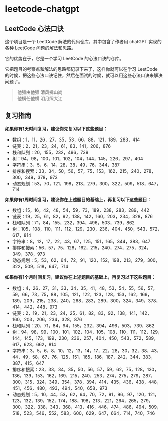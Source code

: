 # leetcode-chatgpt
## LeetCode 心法口诀

这个项目是一个 LeetCode 解法的代码仓库，其中包含了作者用 chatGPT 实现的各种 LeetCode 问题的解法和思路。

它的优势在于，它是一个学习 LeetCode 的心法口诀的仓库。

它把题目的考察点和解法的思路都记录下来了，这样你就可以在学习 LeetCode 的时候，把这些心法口诀记住，然后在面试的时候，就可以用这些心法口诀来解决问题了。

> 他强由他强  清风拂山岗  
> 他横任他横 明月照大江

## 复习指南

**如果你有1天时间复习，建议你先复习以下这些题目：**

- 数组：1，11，26，27，35，53，66，88，121，189，283，414
- 链表：2，21，23，24，61，83，141，206，876
- 栈和队列：20，155，232，496，739
- 树：94，98，100，101，102，104，144，145，226，297，404
- 字符串：3，5，6，14，28，38，49，76，344，387
- 排序和搜索：33，34，50，56，57，75，153，162，215，240，278，300，349，378，973
- 动态规划：53，70，121，198，213，279，300，322，509，518，647，714

**如果你有1周时间复习，建议你在上述题目的基础上，再复习以下这些题目：**

- 数组：15，16，42，48，54，59，73，189，238，283，289，442
- 链表：19，25，61，82，92，138，142，160，203，234，328，876
- 栈和队列：71，84，155，232，394，496，503，739，862
- 树：105，108，110，111，112，129，230，236，404，450，543，572，617，814
- 字符串：8，12，17，22，43，67，125，151，165，344，383，647
- 排序和搜索：56，57，75，128，162，215，240，274，275，324，349，378，973
- 动态规划：5，53，62，64，72，91，120，152，198，213，279，300，322，509，518，647，714

**如果你有1个月时间复习，建议你在上述题目的基础上，再复习以下这些题目：**

- 数组：4，26，27，31，33，34，35，41，48，53，54，55，56，57，59，66，73，75，88，105，121，122，123，128，153，162，169，189，209，215，238，240，268，283，289，300，324，349，378，414，442，448，973
- 链表：2，19，21，23，24，25，61，82，83，92，138，141，142，160，203，206，234，328，876
- 栈和队列：20，71，84，94，155，232，394，496，503，739，862
- 树：94，98，99，100，101，102，104，105，108，110，111，112，129，144，145，173，199，230，236，257，404，450，543，572，589，617，623，662，814
- 字符串：3，5，6，8，10，12，13，14，17，22，28，30，32，38，43，44，49，58，67，76，125，151，165，186，187，242，344，383，387，415，647
- 排序和搜索：23，33，34，35，50，56，57，59，62，75，128，130，136，139，153，162，169，215，240，253，274，275，279，287，300，315，324，349，354，378，394，414，435，436，438，448，451，456，480，493，494，540，658，973
- 动态规划：5，10，44，53，62，64，70，72，91，96，97，120，121，123，132，139，152，174，188，198，213，221，264，265，279，300，322，338，343，368，413，416，446，474，486，494，509，518，523，546，552，583，600，629，647，664，714，740，746

